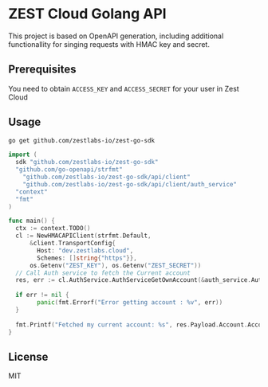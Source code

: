 # ZEST Cloud Golang API

This project is based on OpenAPI generation, including additional functionallity for singing requests with HMAC key and secret.

## Prerequisites

You need to obtain `ACCESS_KEY` and `ACCESS_SECRET` for your user in Zest Cloud

## Usage

```sh
go get github.com/zestlabs-io/zest-go-sdk
```

```go
import (
  sdk "github.com/zestlabs-io/zest-go-sdk"
  "github.com/go-openapi/strfmt"
	"github.com/zestlabs-io/zest-go-sdk/api/client"
	"github.com/zestlabs-io/zest-go-sdk/api/client/auth_service"
  "context"
  "fmt"
)

func main() {
  ctx := context.TODO()
  cl := NewHMACAPIClient(strfmt.Default, 
      &client.TransportConfig{
        Host: "dev.zestlabs.cloud", 
        Schemes: []string{"https"}}, 
      os.Getenv("ZEST_KEY"), os.Getenv("ZEST_SECRET"))
  // Call Auth service to fetch the Current account    
  res, err := cl.AuthService.AuthServiceGetOwnAccount(&auth_service.AuthServiceGetOwnAccountParams{Context: ctx})
  
  if err != nil {
		panic(fmt.Errorf("Error getting account : %v", err))
  }
  
  fmt.Printf("Fetched my current account: %s", res.Payload.Account.AccountID)
}
```

## License

MIT